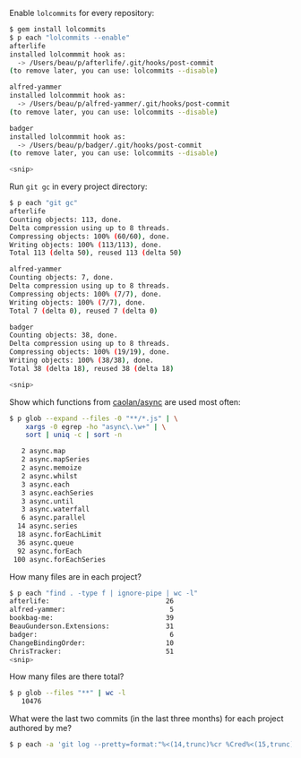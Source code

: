 Enable `lolcommits` for every repository:

```sh
$ gem install lolcommits
$ p each "lolcommits --enable"
afterlife
installed lolcommmit hook as:
  -> /Users/beau/p/afterlife/.git/hooks/post-commit
(to remove later, you can use: lolcommits --disable)

alfred-yammer
installed lolcommmit hook as:
  -> /Users/beau/p/alfred-yammer/.git/hooks/post-commit
(to remove later, you can use: lolcommits --disable)

badger
installed lolcommmit hook as:
  -> /Users/beau/p/badger/.git/hooks/post-commit
(to remove later, you can use: lolcommits --disable)

<snip>
```

Run `git gc` in every project directory:

```sh
$ p each "git gc"
afterlife
Counting objects: 113, done.
Delta compression using up to 8 threads.
Compressing objects: 100% (60/60), done.
Writing objects: 100% (113/113), done.
Total 113 (delta 50), reused 113 (delta 50)

alfred-yammer
Counting objects: 7, done.
Delta compression using up to 8 threads.
Compressing objects: 100% (7/7), done.
Writing objects: 100% (7/7), done.
Total 7 (delta 0), reused 7 (delta 0)

badger
Counting objects: 38, done.
Delta compression using up to 8 threads.
Compressing objects: 100% (19/19), done.
Writing objects: 100% (38/38), done.
Total 38 (delta 18), reused 38 (delta 18)

<snip>
```

Show which functions from [caolan/async](https://github.com/caolan/async) are
used most often:

```sh
$ p glob --expand --files -0 "**/*.js" | \
    xargs -0 egrep -ho "async\.\w+" | \
    sort | uniq -c | sort -n

   2 async.map
   2 async.mapSeries
   2 async.memoize
   2 async.whilst
   3 async.each
   3 async.eachSeries
   3 async.until
   3 async.waterfall
   6 async.parallel
  14 async.series
  18 async.forEachLimit
  36 async.queue
  92 async.forEach
 100 async.forEachSeries
```

How many files are in each project?

```sh
$ p each "find . -type f | ignore-pipe | wc -l"
afterlife:                             26
alfred-yammer:                          5
bookbag-me:                            39
BeauGunderson.Extensions:              31
badger:                                 6
ChangeBindingOrder:                    10
ChrisTracker:                          51
<snip>
```

How many files are there total?

```sh
$ p glob --files "**" | wc -l
   10476
```

What were the last two commits (in the last three months) for each project
authored by me?

```sh
$ p each -a 'git log --pretty=format:"%<(14,trunc)%cr %Cred%<(15,trunc)%an%Creset %h %Cgreen%<(50,trunc)%s%Creset" -n 2 --since=3.month --author=Beau'
```

